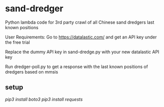 # sand-dredger
Python lambda code for 3rd party crawl of all Chinese sand dredgers last known positions

User Requirements:
Go to https://datalastic.com/ and get an API key under the free trial

Replace the dummy API key in sand-dredge.py with your new datalastic API key

Run dredger-poll.py to get a response with the last known positions of dredgers based on mmsis


## setup
*pip3 install boto3*
*pip3 install requests*


